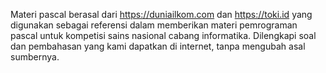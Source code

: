 Materi pascal berasal dari https://duniailkom.com dan https://toki.id yang digunakan sebagai referensi dalam memberikan materi pemrograman pascal untuk kompetisi sains nasional cabang informatika.
Dilengkapi soal dan pembahasan yang kami dapatkan di internet, tanpa mengubah asal sumbernya.
